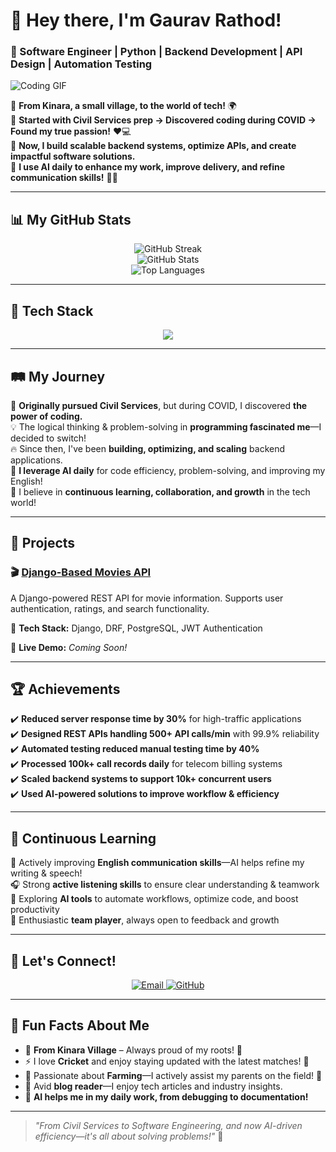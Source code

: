 # 👋 Hey there, I'm Gaurav Rathod!  
### 🚀 Software Engineer | Python | Backend Development | API Design | Automation Testing  

![Coding GIF](https://media.giphy.com/media/qgQUggAC3Pfv687qPC/giphy.gif)

🔹 **From Kinara, a small village, to the world of tech!** 🌍  
🔹 **Started with Civil Services prep → Discovered coding during COVID → Found my true passion!** ❤️💻  
🔹 **Now, I build scalable backend systems, optimize APIs, and create impactful software solutions.**  
🔹 **I use AI daily to enhance my work, improve delivery, and refine communication skills!** 🤖✨  

---

## 📊 My GitHub Stats  
<div align="center">
  <img src="https://github-readme-streak-stats.herokuapp.com/?user=gauravrrathod321&theme=radical" alt="GitHub Streak" />
  <br>
  <img src="https://github-readme-stats.vercel.app/api?username=gauravrrathod321&show_icons=true&theme=radical" alt="GitHub Stats" />
  <br>
  <img src="https://github-readme-stats.vercel.app/api/top-langs/?username=gauravrrathod321&layout=compact&theme=radical" alt="Top Languages" />
</div>

---

## 🔧 Tech Stack  
<p align="center">
  <img src="https://skillicons.dev/icons?i=python,django,flask,mysql,postgres,sqlite,html,css,js,bootstrap,git,github,postman" />
</p>

---

## 🛤 My Journey  
🎯 **Originally pursued Civil Services**, but during COVID, I discovered **the power of coding.**  
💡 The logical thinking & problem-solving in **programming fascinated me**—I decided to switch!  
🔥 Since then, I've been **building, optimizing, and scaling** backend applications.  
🤖 **I leverage AI daily** for code efficiency, problem-solving, and improving my English!  
🤝 I believe in **continuous learning, collaboration, and growth** in the tech world!  

---

## 📌 Projects  
### 🎬 [Django-Based Movies API](https://github.com/gauravrrathod321)  
A Django-powered REST API for movie information. Supports user authentication, ratings, and search functionality.

🔹 **Tech Stack:** Django, DRF, PostgreSQL, JWT Authentication  

🚀 **Live Demo:** *Coming Soon!*  

---

## 🏆 Achievements  
✔️ **Reduced server response time by 30%** for high-traffic applications  
✔️ **Designed REST APIs handling 500+ API calls/min** with 99.9% reliability  
✔️ **Automated testing reduced manual testing time by 40%**  
✔️ **Processed 100k+ call records daily** for telecom billing systems  
✔️ **Scaled backend systems to support 10k+ concurrent users**  
✔️ **Used AI-powered solutions to improve workflow & efficiency**  

---

## 🌱 Continuous Learning  
🎯 Actively improving **English communication skills**—AI helps refine my writing & speech!  
🎧 Strong **active listening skills** to ensure clear understanding & teamwork  
🤖 Exploring **AI tools** to automate workflows, optimize code, and boost productivity  
🤝 Enthusiastic **team player**, always open to feedback and growth  

---

## 📣 Let's Connect!  
<p align="center">
  <a href="mailto:rathodgaurav4567@gmail.com">
    <img src="https://img.shields.io/badge/Email-D14836?style=for-the-badge&logo=gmail&logoColor=white" alt="Email" />
  </a>
  <a href="https://github.com/gauravrrathod321">
    <img src="https://img.shields.io/badge/GitHub-100000?style=for-the-badge&logo=github&logoColor=white" alt="GitHub" />
  </a>
</p>

---

## 🎯 Fun Facts About Me  
- 🏡 **From Kinara Village** – Always proud of my roots! 🌿  
- ⚡ I love **Cricket** and enjoy staying updated with the latest matches! 🏏  
- 🚜 Passionate about **Farming**—I actively assist my parents on the field! 🌾  
- 📖 Avid **blog reader**—I enjoy tech articles and industry insights.  
- 🤖 **AI helps me in my daily work, from debugging to documentation!**  

---

> _"From Civil Services to Software Engineering, and now AI-driven efficiency—it's all about solving problems!"_ 🚀  
